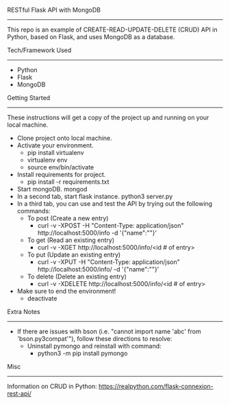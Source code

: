 RESTful Flask API with MongoDB
__________________________________
This repo is an example of CREATE-READ-UPDATE-DELETE (CRUD) API in Python, based on Flask, and uses MongoDB as a database.

Tech/Framework Used
__________________________________
* Python
* Flask
* MongoDB

Getting Started
__________________________________
These instructions will get a copy of the project up and running on your local machine.

* Clone project onto local machine.
* Activate your environment.
  - pip install virtualenv
  - virtualenv env
  - source env/bin/activate
* Install requirements for project.
  - pip install -r requirements.txt
* Start mongoDB.
  mongod
* In a second tab, start flask instance.
  python3 server.py
* In a third tab, you can use and test the API by trying out the following commands:
  * To post (Create a new entry)
    - curl -v -XPOST -H "Content-Type: application/json" http://localhost:5000/info -d '{"name":"<string name>"}'
  * To get (Read an existing entry)
    - curl -v -XGET http://localhost:5000/info/<id # of entry>
  * To put (Update an existing entry)
    - curl -v -XPUT -H "Content-Type: application/json" http://localhost:5000/info/<id of entry> -d '{"name":"<update value>"}'
  * To delete (Delete an existing entry)
    - curl -v -XDELETE http://localhost:5000/info/<id # of entry>
* Make sure to end the environment!
  - deactivate

Extra Notes
__________________________________
* If there are issues with bson (i.e. "cannot import name 'abc' from 'bson.py3compat'"), follow these directions to resolve:
  - Uninstall pymongo and reinstall with command:
    - python3 -m pip install pymongo

Misc
__________________________________
Information on CRUD in Python:
https://realpython.com/flask-connexion-rest-api/
